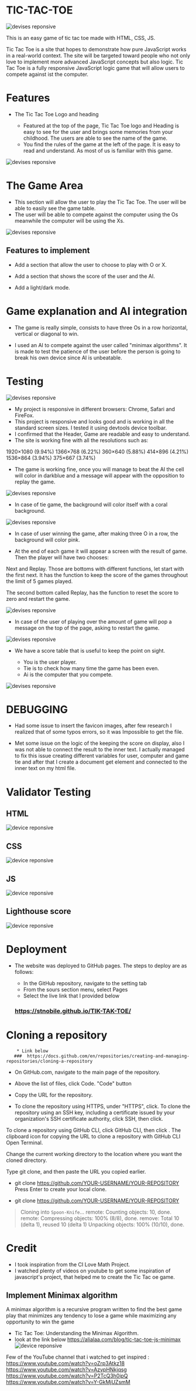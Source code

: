 # TIC-TAC-TOE

![devises reponsive](/assets/images/favicon.png)

This is an easy game of tic tac toe made with HTML, CSS, JS.

Tic Tac Toe  is a site that hopes to demonstrate how pure JavaScript works in a real-world context. The site will be targeted toward people who not only love to implement more advanced JavaScript concepts but also logic. Tic Tac Toe is a fully responsive JavaScript logic game that will allow users to compete against ist the computer.

# Features 

* The Tic Tac Toe Logo and heading
  - Featured at the top of the page, Tic Tac Toe logo and Heading is easy to see for the user and brings some memories from your childhood. The users are able to see the name of the game.

  * You find the rules of the game at the left of the page. It is easy to read and understand. As most of us is familiar with this game.


![devises reponsive](/assets/images/frontpage.png)
  


   # The Game Area 

  * This section will allow the user to play the Tic Tac Toe. The user will be able to easily see the game table. 
  * The user will be able to compete against the computer using the Os meanwhile the computer will be using the Xs.

![devises reponsive](/assets/images/gametable.png)
    
  ## Features to implement 

* Add a section that allow the user to choose to play with O or X.

* Add a section that shows the score of the user and the AI.

* Add a light/dark mode.

# Game explanation and AI integration 
* The game is really simple, consists to have three Os in a row horizontal, vertical or diagonal to win.

* I used an AI to compete against the user called "minimax algorithms". It is made to test the patience of the user before the person is going to break his own device since AI is unbeatable.



# Testing 

![devises reponsive](/assets/images/amiresponsive.png)

* My project is responsive in different browsers: Chrome, Safari and FireFox.
* This project is responsive and looks good and is working in all the standard screen sizes. I tested it using devtools device toolbar.
* I confirmed that the Header, Game  are readable and easy to understand.
* The site is working fine with all the resolutions such as: 

 1920×1080 (9.94%)
 1366×768 (6.22%)
 360×640 (5.88%)
 414×896 (4.21%)
 1536×864 (3.94%)
 375×667 (3.74%)

* The game is working fine, once you will manage to beat the AI the cell will color in darkblue and a message will appear with the opposition to replay the game. 

![devises reponsive](/assets/images/computerwon.png)

* In case of tie game, the background will color itself with a coral background.

![devises reponsive](/assets/images/tieGame.png)

* In case of user winning the game, after making three O in a row, the background will color pink.

* At the end of each game it will appear a screen with the result of game. Then the player will have two chooses:

Next and Replay.
Those are bottoms with different functions, let start with the first next.
It has the function to keep the score of the games throughout the limit of 5 games played.

The second bottom called Replay, has the function to reset the score to zero and restart the game.

![devises reponsive](/assets/images/bnt_next_replay.png)

* In case of the user of playing over the amount of game will pop a message on the top of the page, asking to restart the game.

![devises reponsive](/assets/images/scoretable.png)


* We have a score table that is useful to keep the point on sight. 
  
  - You is the user player.
  - Tie is to check how many time the game has been even.
  - Ai is the computer that you compete.

![devises reponsive](/assets/images/score_point.png)




# DEBUGGING 
 * Had some issue to insert the favicon images, after few research I realized that of some typos errors, so it was Impossible to get the file.

 * Met some issue on the logic of the keeping the score on display, also I was not able to connect the result to the inner text.
 I actually managed to fix this issue creating different variables for user, computer and game tie and after that I create a document get element and connected to the inner text on my html file.  


 # Validator Testing
## HTML
![device reponsive](/assets/images/validator.html.png)

## CSS
![device reponsive](/assets/images/css.vali.png)


## JS
![device reponsive](/assets/images/jsvalidator.png)

 ## Lighthouse score
![device reponsive](/assets/images/lighthouse.png)

  # Deployment 
  * The website was deployed to GitHub pages. The steps to deploy are as follows:
    - In the GitHub repository, navigate to the setting tab
    - From the sours section menu, select Pages
    - Select the live link that I provided below 

    ### https://stnobile.github.io/TIK-TAK-TOE/
  # Cloning a repository

        * Link below
       ###  https://docs.github.com/en/repositories/creating-and-managing-repositories/cloning-a-repository


   * On GitHub.com, navigate to the main page of the repository.

   * Above the list of files, click  Code.
    "Code" button

   * Copy the URL for the repository.

   * To clone the repository using HTTPS, under 
    "HTTPS", click.
   To clone the repository using an SSH key, including a certificate issued by your organization's SSH certificate authority, click SSH, then click.

   To clone a repository using GitHub CLI, click GitHub CLI, then click .
   The clipboard icon for copying the URL to clone a repository with GitHub CLI
   Open Terminal.

Change the current working directory to the location where you want the cloned directory.

Type git clone, and then paste the URL you copied earlier.

 * git clone https://github.com/YOUR-USERNAME/YOUR-REPOSITORY
Press Enter to create your local clone.

* git clone https://github.com/YOUR-USERNAME/YOUR-REPOSITORY

> Cloning into `Spoon-Knife`...
> remote: Counting objects: 10, done.
> remote: Compressing objects: 100% (8/8), done.
> remove: Total 10 (delta 1), reused 10 (delta 1)
> Unpacking objects: 100% (10/10), done.

 # Credit
 * I took inspiration from the CI Love Math Project.
 * I watched plenty of videos on youtube to get some inspiration of javascript's project,
  that helped me to create the Tic Tac oe game.

 ## Implement Minimax algorithm 
   A minimax algorithm is a recursive program written to find the 
   best game play that minimizes any tendency to lose a game 
   while maximizing any opportunity to win the game

 * Tic Tac Toe: Understanding the Minimax Algorithm.
 * look at the link below
  https://alialaa.com/blog/tic-tac-toe-js-minimax
  ![device reponsive](/assets/images/minimaxalg.png)
  
  Few of the YouTube channel that i watched to get inspired :
  https://www.youtube.com/watch?v=oZrp3Atkz18
  https://www.youtube.com/watch?v=AzvpHNkjqsg
  https://www.youtube.com/watch?v=P2TcQ3h0ipQ
  https://www.youtube.com/watch?v=Y-GkMjUZsmM